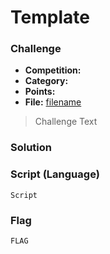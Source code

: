 # Template

### Challenge
- **Competition:**
- **Category:**
- **Points:**
- **File:** [filename](./files/filename)

> Challenge Text


### Solution


### Script (Language)

```none
Script
```


### Flag

`FLAG`